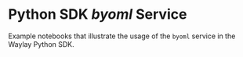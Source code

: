 # Python SDK _byoml_ Service

Example notebooks that illustrate the usage of 
the `byoml` service in the Waylay Python SDK.
